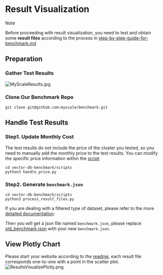 # Result Visualization

> [!NOTE]
> Before proceeding with result visualization, you need to test and obtain some **result files** according to the process in [step-by-step-guide-for-benchmark.md](./step-by-step-guide-for-benchmark.md)

## Preparation

### Gather Test Results

![MyScaleResults.jpg](../images/MyScaleResuts.jpg)

### Clone Our Benchmark Repo

```shell
git clone git@github.com:myscale/benchmark.git
```

## Handle Test Results

### Step1. Update Monthly Cost

The test results do not include the price of the cluster you tested, so you need to manually add the monthly price to the test results.
You can modify the specific price information within the [script](../scripts/handle_price.py)

```shell
cd vector-db-benchmark/scripts
python3 handle_price.py
```

### Step2. Generate `benchmark.json`

```shell
cd vector-db-benchmark/scripts
python3 process_result_files.py
```

If you are dealing with a filtered type of dataset, please refer to the more [detailed documentation](../scripts/README.md):

Then you will get a json file named `benchmark.json`, please replace [old_benchmark.json](https://github.com/myscale/benchmark/blob/main/public/benchmark.json) with your new `benchmark.json`.



## View Plotly Chart

Please start your website according to the [readme](https://github.com/myscale/benchmark/blob/main/README.md), each result file corresponds one-to-one with a point in the scatter plot.
![ResultsVisualizePlotly.png](../images/ResultsVisualizePlotly.png)
